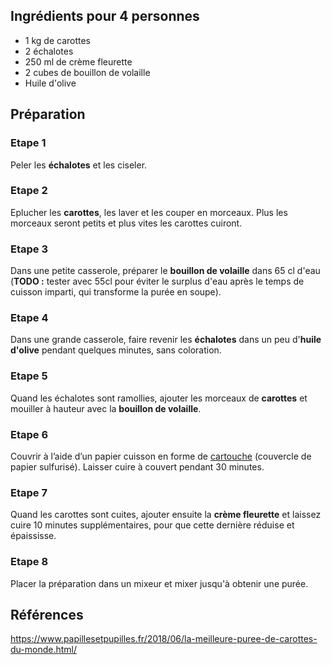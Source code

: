 ## Ingrédients pour 4 personnes

- 1 kg de carottes
- 2 échalotes
- 250 ml de crème fleurette
- 2 cubes de bouillon de volaille
- Huile d'olive

## Préparation

### Etape 1

Peler les **échalotes** et les ciseler.

### Etape 2

Eplucher les **carottes**, les laver et les couper en morceaux. Plus les morceaux seront petits et plus vites les carottes cuiront.

### Etape 3

Dans une petite casserole, préparer le **bouillon de volaille** dans 65 cl d'eau (**TODO :** tester avec 55cl pour éviter le surplus d'eau après le temps de cuisson imparti, qui transforme la purée en soupe).

### Etape 4

Dans une grande casserole, faire revenir les **échalotes** dans un peu d'**huile d'olive** pendant quelques minutes, sans coloration.

### Etape 5

Quand les échalotes sont ramollies, ajouter les morceaux de **carottes** et mouiller à hauteur avec la **bouillon de volaille**.

### Etape 6

Couvrir à l’aide d’un papier cuisson en forme de [cartouche](https://www.youtube.com/watch?v=YFWtjS5SJyM) (couvercle de papier sulfurisé). Laisser cuire à couvert pendant 30 minutes.

### Etape 7

Quand les carottes sont cuites, ajouter ensuite la **crème fleurette** et laissez cuire 10 minutes supplémentaires, pour que cette dernière réduise et épaississe.

### Etape 8

 Placer la préparation dans un mixeur et mixer jusqu'à obtenir une purée.

## Références

<https://www.papillesetpupilles.fr/2018/06/la-meilleure-puree-de-carottes-du-monde.html/>
